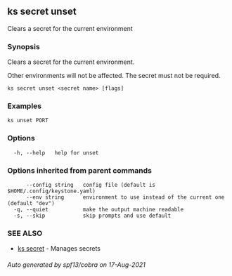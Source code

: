 ## ks secret unset

Clears a secret for the current environment

### Synopsis

Clears a secret for the current environment.

Other environments will not be affected.
The secret must not be required.

```
ks secret unset <secret name> [flags]
```

### Examples

```
ks unset PORT
```

### Options

```
  -h, --help   help for unset
```

### Options inherited from parent commands

```
      --config string   config file (default is $HOME/.config/keystone.yaml)
      --env string      environment to use instead of the current one (default "dev")
  -q, --quiet           make the output machine readable
  -s, --skip            skip prompts and use default
```

### SEE ALSO

* [ks secret](ks_secret.md)	 - Manages secrets

###### Auto generated by spf13/cobra on 17-Aug-2021
